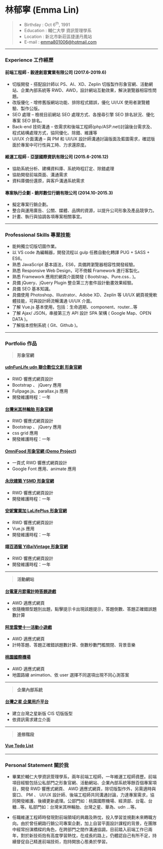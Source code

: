# 林郁寧 (Emma Lin)

> - Birthday : Oct 6<sup>th</sup>, 1991
> - Education : 輔仁大學 資訊管理學系
> - Location : 新北市新莊區捷運丹鳳站
> - E-mail : emma801006@hotmail.com

---

### Experience 工作經歷

#### 前端工程師 - 毅達創意實業有限公司 (2017.6-2019.6)

- 切版開發 - 搭配設計師以 PS、AI、XD、Zeplin 切版製作形象官網、活動網站、企業內部系統等 RWD、AWD，設計網站互動效果，解決瀏覽器相容性問題。
- 改版優化 - 增修舊版網站功能、排除程式錯誤，優化 UI/UX 使用者瀏覽體驗、製作公版。
- SEO 處理 – 檢視目前網站 SEO 處理方式、各搜尋引擎 SEO 排名狀況、優化專案 SEO 排名。
- Back-end 技術溝通 – 依需求和後端工程師(php/ASP.net)討論後台需求及、程式結構處理方式，協同優化、除錯、維護等
- UI/UX 介面溝通 – 與 PM 和 UI/UX 設計師溝通討論版面及藍圖需求，確認版面於專案中可行性與工時、力求還原度。

#### 維運工程師 - 亞瑟國際資訊有限公司 (2015.6-2016.12)

- 協助系統分析、建構資料庫、系統時程訂定、除錯處理
- 協助開發前端頁面、溝通需求
- 資料庫備份還原，與客戶溝通系統需求

#### 專案執行企劃 - 銷邦數位行銷有限公司 (2014.10-2015.3)

- 擬定專案行銷企劃。
- 整合與運用廣告、公關、媒體、品牌的資源，以提升公司形象及產品競爭力。
- 計畫、執行與協調各項專案相關事宜。

---

### Professional Skills 專業技能

- 能夠獨立切版切圖作業。
- 以 VS code 為編輯器，開發流程以 gulp 任務自動化轉譯 PUG + SASS + ES6。
- 熟悉 JavaScript 基本語法，ES6，具備跨瀏覽器相容性開發經驗。
- 熟悉 Responsive Web Design，可不倚賴 Framework 進行客製化。
- 熟悉 Framework 應用於網頁介面開發 ( Bootstrap、Pure.css.. )。
- 具備 jQuery、jQuery Plugin 整合第三方套件設計動畫效果經驗。
- 具備 SEO 基本知識。
- 具備使用 Photoshop、Illustrator、Adobe XD、Zeplin 等 UI/UX 網頁視覺軟體技能，可與設計師流暢溝通 UI/UX 介面。
- 了解 Vue.js 基本使用，包括：生命週期、component、router…等
- 了解 Ajax/ JSON，串接第三方 API 設計 SPA 架構 ( Google Map、OPEN DATA )。
- 了解版本控制系統 ( Git、Github )。

---

### Portfolio 作品

> **形象官網**

#### [udnFunLife udn 聯合數位文創 形象官網](http://bit.ly/udnFunLifeDemo)

- RWD 響應式網頁設計
- Bootstrap 、 jQuery 應用
- Fullpage.js、parallax.js 應用
- 開發維護時程：一年

#### [台灣米其林輪胎 形象官網](http://bit.ly/TaiwanMichelin)

- RWD 響應式網頁設計
- Bootstrap 、 jQuery 應用
- css grid 應用
- 開發維護時程：一年

#### [OmniFood 形象官網 (Demo Project)](http://bit.ly/OmniFoodDemo)

- 一頁式 RWD 響應式網頁設計
- Google Font 應用、animate 應用

#### [永欣建築 YSMD 形象官網](http://bit.ly/YSMDSHOWA)

- RWD 響應式網頁設計
- 開發維護時程：一年

#### [安妮實業加 LaLifePlus 形象官網](http://bit.ly/lalifeplus)

- RWD 響應式網頁設計
- Vue.js 應用
- 開發維護時程：一年

#### [翊百酒窖 YiBaiVintage 形象官網](http://bit.ly/YiBaiVintage)

- RWD 響應式網頁設計
- 開發維護時程：一年

---

> **活動網站**

#### [台電夏月節電計時答題遊戲](http://bit.ly/SpGame)

- AWD 適應式網頁
- 依隨機類型題別出題，點擊提示卡出現該題提示，答題倒數、答題正確錯誤題數計算

#### [阿里雲雙十一活動小遊戲](http://bit.ly/AlibabaCloudDemo)

- AWD 適應式網頁
- 計時答題、答題正確錯誤題數計算、倒數秒數門檻關閉、背景音樂

#### [桃園國際機場](http://bit.ly/TaoyuanAirport)

- AWD 適應式網頁
- 地圖路線 animation、依 user 選擇不同選項出現不同心測答案

---

> **企業內部系統**

#### [台灣之星 企業用戶平台](http://bit.ly/TstarEnterprise)

- 建立台灣之星新版 CIS 切版版型
- 依資訊需求建立介面

---

> **進修階段**

#### [Vue Todo List](http://bit.ly/VueTodo)

---

### Personal Statement 關於我

- 畢業於輔仁大學資訊管理學系，兩年前端工程師，一年維運工程師資歷。前端項目經驗包括公私部門之形象官網、活動網站、企業內部系統等餘百個專案項目，開發 RWD 響應式網頁、 AWD 適應式網頁，除切版製作外，另需適時與窗口、 PM 、 UI/UX 設計師、後端工程師共同溝通討論，力達專案需求，協同開發維護、後續更新處理。公部門如：桃園國際機場、經濟部、台電、台糖…等。私部門如：台灣米其林輪胎、台灣之星、華為、udn …等。

- 任職維運工程師時發現對前端領域的興趣及熱忱，投入學習並規劃未來轉職方向。由於曾任網路行銷公司專案企劃，加上自習平面設計課程的背景，在團隊中經常扮演橋樑的角色，在跨部門之間作溝通協調，目前踏入前端工作已兩年，對於新技術抱有高度學習熱忱，在成長的路上，仍體認自己有所不足，持續督促自己精進前端技術，抱持開放心態勇於學習。
